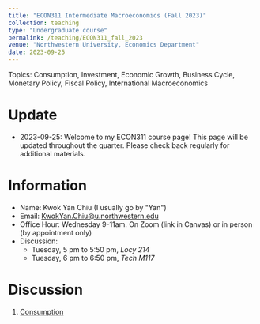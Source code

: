 ```yaml
---
title: "ECON311 Intermediate Macroeconomics (Fall 2023)"
collection: teaching
type: "Undergraduate course"
permalink: /teaching/ECON311_fall_2023
venue: "Northwestern University, Economics Department"
date: 2023-09-25
---
```


Topics: Consumption, Investment, Economic Growth, Business Cycle, Monetary Policy, Fiscal Policy, International Macroeconomics 

Update
======

- 2023-09-25: Welcome to my ECON311 course page! This page will be updated throughout the quarter. Please check back regularly for additional materials.

Information
======

- Name: Kwok Yan Chiu (I usually go by "Yan")
- Email: KwokYan.Chiu@u.northwestern.edu
- Office Hour: Wednesday 9-11am. On Zoom (link in Canvas) or in person (by appointment only)
- Discussion:
    - Tuesday, 5 pm to 5:50 pm, *Locy 214*
    - Tuesday, 6 pm to 6:50 pm, *Tech M117*

Discussion
======

1. [Consumption](https://yanchiu-macro.github.io/ECON311_fall_2023/consumption/)